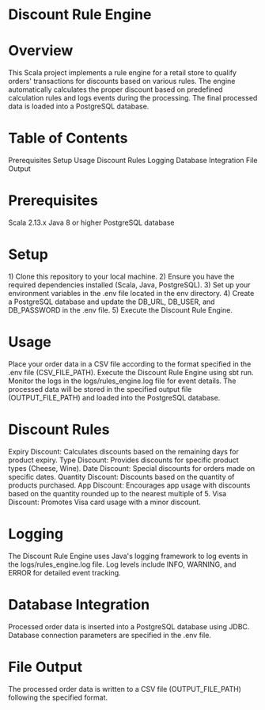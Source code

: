 <h1>Discount Rule Engine</h1>
<h1>Overview</h1>
This Scala project implements a rule engine for a retail store to qualify orders' transactions for discounts based on various rules. The engine automatically calculates the proper discount based on predefined calculation rules and logs events during the processing. The final processed data is loaded into a PostgreSQL database.

<h1>Table of Contents</h1>
Prerequisites
Setup
Usage
Discount Rules
Logging
Database Integration
File Output

<h1>Prerequisites</h1>
Scala 2.13.x
Java 8 or higher
PostgreSQL database

<h1>Setup</h1>
1) Clone this repository to your local machine.
2) Ensure you have the required dependencies installed (Scala, Java, PostgreSQL).
3) Set up your environment variables in the .env file located in the env directory.
4) Create a PostgreSQL database and update the DB_URL, DB_USER, and DB_PASSWORD in the .env file.
5) Execute the Discount Rule Engine.
  
<h1>Usage</h1>
Place your order data in a CSV file according to the format specified in the .env file (CSV_FILE_PATH).
Execute the Discount Rule Engine using sbt run.
Monitor the logs in the logs/rules_engine.log file for event details.
The processed data will be stored in the specified output file (OUTPUT_FILE_PATH) and loaded into the PostgreSQL database.
  
<h1>Discount Rules</h1>
Expiry Discount: Calculates discounts based on the remaining days for product expiry.
Type Discount: Provides discounts for specific product types (Cheese, Wine).
Date Discount: Special discounts for orders made on specific dates.
Quantity Discount: Discounts based on the quantity of products purchased.
App Discount: Encourages app usage with discounts based on the quantity rounded up to the nearest multiple of 5.
Visa Discount: Promotes Visa card usage with a minor discount.
  
<h1>Logging</h1>
The Discount Rule Engine uses Java's logging framework to log events in the logs/rules_engine.log file. Log levels include INFO, WARNING, and ERROR for detailed event tracking.

<h1>Database Integration</h1>
Processed order data is inserted into a PostgreSQL database using JDBC. Database connection parameters are specified in the .env file.

<h1>File Output</h1>
The processed order data is written to a CSV file (OUTPUT_FILE_PATH) following the specified format.
